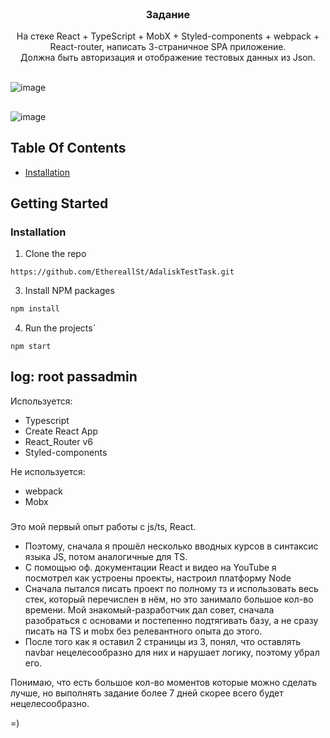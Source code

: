 <br/>
<p align="center">
  <h3 align="center">Задание</h3>

  <p align="center">
    На стеке React + TypeScript + MobX + Styled-components + webpack + React-router, написать 3-страничное SPA приложение.
        <br/>
    Должна быть авторизация и отображение тестовых данных из Json.
    <br/>
    <br/>
  </p>
</p>


![image](https://user-images.githubusercontent.com/89348016/218831421-47590ce0-8ef8-4710-9d71-48c0634bffc2.png)
    <br/>
## 
![image](https://user-images.githubusercontent.com/89348016/218832036-e47b840d-37a1-44bc-80e2-5ae0a6b2fad3.png)



## Table Of Contents

* [Installation](#installation)

## Getting Started


### Installation

1.  Clone the repo
```
https://github.com/EthereallSt/AdaliskTestTask.git
```

3. Install NPM packages

```sh
npm install
```

4. Run the projects`

```JS
npm start
```
### 

log: root
passadmin
----------

Используется:
- Typescript
- Create React App
- React_Router v6
- Styled-components

Не используется:
- webpack 
- Mobx
###
Это мой первый опыт работы с  js/ts, React.
- Поэтому, сначала я прошёл несколько вводных курсов в синтаксис языка JS, потом аналогичные для TS.
- С помощью оф. документации React и видео на YouTube я посмотрел как устроены проекты, настроил платформу Node
- Сначала пытался писать проект по полному тз и использовать весь стек, который перечислен в нём, но это занимало большое кол-во времени. Мой знакомый-разработчик дал совет, сначала разобраться с основами и постепенно подтягивать базу, а не сразу писать на TS и mobx без релевантного опыта до этого.
- После того как я оставил 2 страницы из 3, понял, что оставлять navbar нецелесообразно для них и нарушает логику, поэтому убрал его.

Понимаю, что есть большое кол-во моментов которые можно сделать лучше, но выполнять задание более 7 дней скорее всего будет нецелесообразно.

=)
